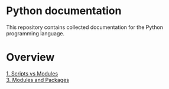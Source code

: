 # Python documentation
This repository contains collected documentation for the Python programming language.

# Overview
[1. Scripts vs Modules](scripts_vs_modules.md)  
[3. Modules and Packages](modules_and_packages.md)
